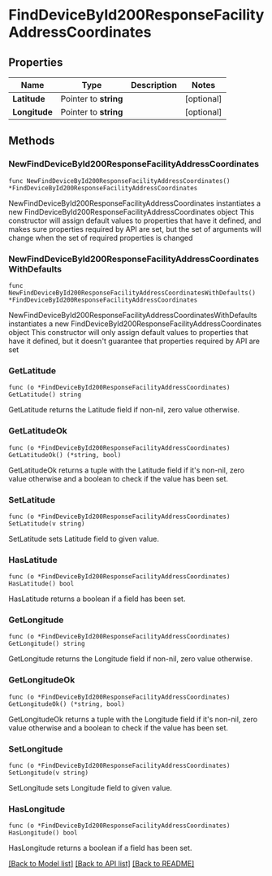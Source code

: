 # FindDeviceById200ResponseFacilityAddressCoordinates

## Properties

Name | Type | Description | Notes
------------ | ------------- | ------------- | -------------
**Latitude** | Pointer to **string** |  | [optional] 
**Longitude** | Pointer to **string** |  | [optional] 

## Methods

### NewFindDeviceById200ResponseFacilityAddressCoordinates

`func NewFindDeviceById200ResponseFacilityAddressCoordinates() *FindDeviceById200ResponseFacilityAddressCoordinates`

NewFindDeviceById200ResponseFacilityAddressCoordinates instantiates a new FindDeviceById200ResponseFacilityAddressCoordinates object
This constructor will assign default values to properties that have it defined,
and makes sure properties required by API are set, but the set of arguments
will change when the set of required properties is changed

### NewFindDeviceById200ResponseFacilityAddressCoordinatesWithDefaults

`func NewFindDeviceById200ResponseFacilityAddressCoordinatesWithDefaults() *FindDeviceById200ResponseFacilityAddressCoordinates`

NewFindDeviceById200ResponseFacilityAddressCoordinatesWithDefaults instantiates a new FindDeviceById200ResponseFacilityAddressCoordinates object
This constructor will only assign default values to properties that have it defined,
but it doesn't guarantee that properties required by API are set

### GetLatitude

`func (o *FindDeviceById200ResponseFacilityAddressCoordinates) GetLatitude() string`

GetLatitude returns the Latitude field if non-nil, zero value otherwise.

### GetLatitudeOk

`func (o *FindDeviceById200ResponseFacilityAddressCoordinates) GetLatitudeOk() (*string, bool)`

GetLatitudeOk returns a tuple with the Latitude field if it's non-nil, zero value otherwise
and a boolean to check if the value has been set.

### SetLatitude

`func (o *FindDeviceById200ResponseFacilityAddressCoordinates) SetLatitude(v string)`

SetLatitude sets Latitude field to given value.

### HasLatitude

`func (o *FindDeviceById200ResponseFacilityAddressCoordinates) HasLatitude() bool`

HasLatitude returns a boolean if a field has been set.

### GetLongitude

`func (o *FindDeviceById200ResponseFacilityAddressCoordinates) GetLongitude() string`

GetLongitude returns the Longitude field if non-nil, zero value otherwise.

### GetLongitudeOk

`func (o *FindDeviceById200ResponseFacilityAddressCoordinates) GetLongitudeOk() (*string, bool)`

GetLongitudeOk returns a tuple with the Longitude field if it's non-nil, zero value otherwise
and a boolean to check if the value has been set.

### SetLongitude

`func (o *FindDeviceById200ResponseFacilityAddressCoordinates) SetLongitude(v string)`

SetLongitude sets Longitude field to given value.

### HasLongitude

`func (o *FindDeviceById200ResponseFacilityAddressCoordinates) HasLongitude() bool`

HasLongitude returns a boolean if a field has been set.


[[Back to Model list]](../README.md#documentation-for-models) [[Back to API list]](../README.md#documentation-for-api-endpoints) [[Back to README]](../README.md)


